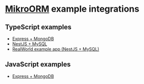 # [MikroORM](https://github.com/B4nan/mikro-orm) example integrations

## TypeScript examples

- [Express + MongoDB](https://github.com/mikro-orm/express-ts-example-app)
- [NestJS + MySQL](https://github.com/mikro-orm/nestjs-example-app)
- [RealWorld example app (NestJS + MySQL)](https://github.com/mikro-orm/nestjs-realworld-example-app)

## JavaScript examples 
- [Express + MongoDB](https://github.com/mikro-orm/express-js-example-app)

